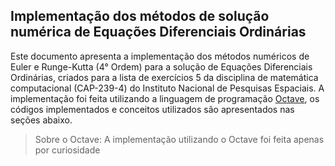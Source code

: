 ## Implementação dos métodos de solução numérica de Equações Diferenciais Ordinárias

Este documento apresenta a implementação dos métodos numéricos de Euler e Runge-Kutta (4° Ordem) para a solução de Equações Diferenciais Ordinárias, criados para a lista de exercícios 5 da disciplina de matemática computacional (CAP-239-4) do Instituto Nacional de Pesquisas Espaciais. A implementação foi feita utilizando a linguagem de programação [Octave](https://www.gnu.org/software/octave/), os códigos implementados e conceitos utilizados são apresentados nas seções abaixo.

> Sobre o Octave: A implementação utilizando o Octave foi feita apenas por curiosidade

